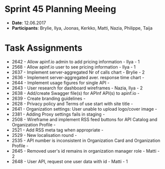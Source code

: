 # Sprint 45 Planning Meeing
* **Date**: 12.06.2017
* **Participants**: Brylie, Ilya, Joonas, Kerkko, Matti, Nazia, Philippe, Taija

# Task Assignments
* 2642 - Allow apinf.io admin to add pricing information - Ilya - 1
* 2568 - Allow apinf.io user to see pricing information - Ilya - 1
* 2637 - Implement server-aggregated Nr of calls chart - Brylie - 2
* 2636 - Implement server-aggregated aver. response time chart -
* 2644 - Implement usage figures for single API - 
* 2643 - User research for dashboard wireframes - Nazia, Ilya - 2
* 2638 - Add/create Swagger file(s) for APInf API(s) to apinf.io - 
* 2639 - Create branding guidelines -
* 2628 - Privacy policy and Terms of use start with site title -
* 2641 - Organization settings: User unable to upload logo/cover image -
* 2381 - Adding Proxy settings fails in staging -
* 2508 - Wireframe and implement RSS feed buttons for API Catalog and Organization Profile -
* 2521 - Add RSS meta tag when appropriate -
* 2529 - New localisation round -
* 2535 - API number is inconsistent in Organization Card and Organization Profile -
* 2645 - Removed user's id remains in organization manager role - Matti - 2
* 2648 - User API, request one user data with id - Matti - 1
